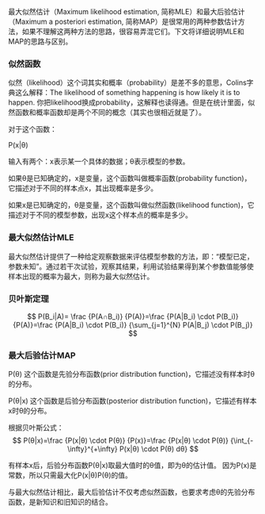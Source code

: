最大似然估计（Maximum likelihood estimation, 简称MLE）和最大后验估计（Maximum a posteriori estimation, 简称MAP）是很常用的两种参数估计方法，如果不理解这两种方法的思路，很容易弄混它们。下文将详细说明MLE和MAP的思路与区别。

### 似然函数
似然（likelihood）这个词其实和概率（probability）是差不多的意思，Colins字典这么解释：The likelihood of something happening is how likely it is to happen. 你把likelihood换成probability，这解释也读得通。但是在统计里面，似然函数和概率函数却是两个不同的概念（其实也很相近就是了）。

对于这个函数：

P(x|θ)

输入有两个：x表示某一个具体的数据；θ表示模型的参数。

如果θ是已知确定的，x是变量，这个函数叫做概率函数(probability function)，它描述对于不同的样本点x，其出现概率是多少。

如果x是已知确定的，θ是变量，这个函数叫做似然函数(likelihood function)，它描述对于不同的模型参数，出现x这个样本点的概率是多少。

### 最大似然估计MLE

最大似然估计提供了一种给定观察数据来评估模型参数的方法，即：“模型已定，参数未知”。通过若干次试验，观察其结果，利用试验结果得到某个参数值能够使样本出现的概率为最大，则称为最大似然估计。

### 贝叶斯定理
$$
P(B_i|A)= \frac {P(A∩B_i)} {P(A)}=\frac {P(A|B_i) \cdot P(B_i)} {P(A)}=\frac {P(A|B_i) \cdot P(B_i)} {\sum_{j=1}^{N} P(A|B_j) \cdot P(B_j)}
$$

### 最大后验估计MAP

P(θ)
这个函数是先验分布函数(prior distribution function)，它描述没有样本时θ的分布。

P(θ|x)
这个函数是后验分布函数(posterior distribution function)，它描述有样本x时θ的分布。

根据贝叶斯公式：
$$
P(θ|x)=\frac {P(x|θ) \cdot P(θ)} {P(x)}=\frac {P(x|θ) \cdot P(θ)} {\int_{-\infty}^{+\infty} P(x|θ) \cdot P(θ) dθ}
$$

有样本x后，后验分布函数P(θ|x)取最大值时的θ值，即为θ的估计值。
因为P(x)是常数，所以只需最大化P(x|θ)P(θ)的值。

与最大似然估计相比，最大后验估计不仅考虑似然函数，也要求考虑θ的先验分布函数，是新知识和旧知识的结合。

